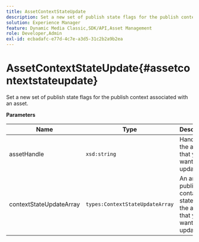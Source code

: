 ```yaml
---
title: AssetContextStateUpdate
description: Set a new set of publish state flags for the publish context associated with an asset.
solution: Experience Manager
feature: Dynamic Media Classic,SDK/API,Asset Management
role: Developer,Admin
exl-id: ecbadafc-e77d-4c7e-a3d5-31c2b2a9b2ea
---
```

# AssetContextStateUpdate{#assetcontextstateupdate}

Set a new set of publish state flags for the publish context associated with an asset.

 **Parameters** 

|  Name  | Type  | Description  |
|---|---|---|
|  assetHandle  | `xsd:string`  | Handle to the asset that you want to update.  |
|  contextStateUpdateArray  | `types:ContextStateUpdateArray`  | An array of publish contact states for the asset that you want to update.  |
